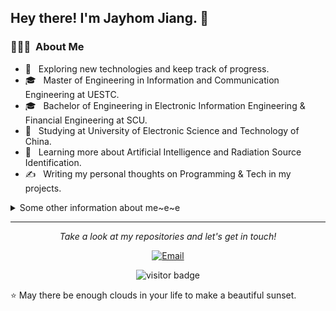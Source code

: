 <!--
### Hi there 

<!--
**Jayhom-Jiang/Jayhom-Jiang** is a ✨ _special_ ✨ repository because its `README.md` (this file) appears on your GitHub profile.

Here are some ideas to get you started:

- 🔭 I’m currently working on ...
- 🌱 I’m currently learning ...
- 👯 I’m looking to collaborate on ...
- 🤔 I’m looking for help with ...
- 💬 Ask me about ...
- 📫 How to reach me: ...
- 😄 Pronouns: ...
- ⚡ Fun fact: ...
-->


<h2> Hey there!  I'm Jayhom Jiang. 👋 </h2>

<h3> 👨🏻‍💻 &nbsp;About Me </h3>

- 🤔 &nbsp; Exploring new technologies and keep track of progress.
- 🎓 &nbsp; Master of Engineering in Information and Communication Engineering at UESTC. 
- 🎓 &nbsp; Bachelor of Engineering in Electronic Information Engineering & Financial Engineering at SCU.
- 💼 &nbsp; Studying at University of Electronic Science and Technology of China.
- 🌱 &nbsp; Learning more about Artificial Intelligence and Radiation Source Identification.
- ✍️ &nbsp; Writing my personal thoughts on Programming & Tech in my projects.

<details>
  <summary>Some other information about me~e~e</summary>  
<h3> 🛠 &nbsp;Tech Stack</h3>

- 💻 &nbsp;
  ![Python](https://img.shields.io/badge/-Python-333333?style=flat&logo=python)
  ![MATLAB](https://img.shields.io/badge/-Matlab-333333?style=flat&logo=matlab)
  ![C++](https://img.shields.io/badge/-C++-333333?style=flat&logo=C%2B%2B&logoColor=00599C)
  ![C](https://img.shields.io/badge/-C-333333?style=flat&logo=C&logoColor=00599C)
<!--   
  ![Java](https://img.shields.io/badge/-Java-333333?style=flat&logo=Java&logoColor=007396)
  ![C++](https://img.shields.io/badge/-C++-333333?style=flat&logo=C%2B%2B&logoColor=00599C)
  ![R (Statistics)](https://img.shields.io/badge/-R-333333?style=flat&logo=R&logoColor=276DC3)
-->
- 🌐 &nbsp;
  ![JavaScript](https://img.shields.io/badge/-JavaScript-333333?style=flat&logo=javascript)
<!--
  ![HTML5](https://img.shields.io/badge/-HTML5-333333?style=flat&logo=HTML5)
  ![CSS](https://img.shields.io/badge/-CSS-333333?style=flat&logo=CSS3&logoColor=1572B6)
  ![Bootstrap](https://img.shields.io/badge/-Bootstrap-333333?style=flat&logo=bootstrap&logoColor=563D7C)
  ![Node.js](https://img.shields.io/badge/-Node.js-333333?style=flat&logo=node.js)
  ![React](https://img.shields.io/badge/-React-333333?style=flat&logo=react)
-->
- 🛢 &nbsp;
  ![MySQL](https://img.shields.io/badge/-MySQL-333333?style=flat&logo=mysql)
<!--
  ![MongoDB](https://img.shields.io/badge/-MongoDB-333333?style=flat&logo=mongodb)
-->
- ⚙️ &nbsp;
  ![GitHub](https://img.shields.io/badge/-GitHub-333333?style=flat&logo=github)
<!--
  ![Git](https://img.shields.io/badge/-Git-333333?style=flat&logo=git)
  ![Markdown](https://img.shields.io/badge/-Markdown-333333?style=flat&logo=markdown)
-->
- 🔧 &nbsp;
  ![Pycharm](https://img.shields.io/badge/-Pycharm-333333?style=flat&logo=pycharm&logoColor=007ACC)
  ![Visual Studio Code](https://img.shields.io/badge/-Visual%20Studio%20Code-333333?style=flat&logo=visual-studio-code&logoColor=007ACC)
  ![Xcode](https://img.shields.io/badge/-Xcode-333333?style=flat&logo=xcode&logoColor=007ACC)
<!--
  ![RStudio](https://img.shields.io/badge/-RStudio-333333?style=flat&logo=rstudio)
  ![Eclipse](https://img.shields.io/badge/-Eclipse-333333?style=flat&logo=eclipse-ide&logoColor=2C2255)
-->
- 🖥 &nbsp;
  ![Photoshop](https://img.shields.io/badge/-Photoshop-333333?style=flat&logo=adobe-photoshop)
  ![Premiere](https://img.shields.io/badge/-Premiere-333333?style=flat&logo=adobe-premiere-pro)
  ![Dreamweaver](https://img.shields.io/badge/-Dreamweaver-333333?style=flat&logo=adobe-Dreamweaver)
  ![AfterEffects](https://img.shields.io/badge/-AfterEffects-333333?style=flat&logo=adobe-after-effects)
<!--
  ![Illustrator](https://img.shields.io/badge/-Illustrator-333333?style=flat&logo=adobe-illustrator)
-->
<h3> 👑 &nbsp; GitHub Statistical Reports </h3>
<br/>
  
<p align="center">
<a href="https://github.com/Jayhom-Jiang">
  <img height="180em" src="https://github-readme-stats-eight-theta.vercel.app/api?username=Jayhom-Jiang&show_icons=true&theme=algolia&include_all_commits=true&count_private=true"/>
  <img height="180em" src="https://github-readme-stats-eight-theta.vercel.app/api/top-langs/?username=Jayhom-Jiang&layout=compact&langs_count=8&theme=algolia"/>
</a>
</p>
<!--  
<p align="center">
<a href="https://github.com/Jayhom-Jiang">
  <img height="180em" src="https://github-readme-stats.vercel.app/api?username=Jayhom-Jiang&theme=buefy&show_icons=true" />
  <img height="180em" src="https://github-readme-stats.vercel.app/api/top-langs/?username=Jayhom-Jiang&theme=buefy&layout=compact" />
</a>
-->
<br/>
<!--
<h3> 🤝🏻 &nbsp;Connect with Me </h3>

<p align="center">
<a href="https://www.adityavsingh.com/"><img alt="Website" src="https://img.shields.io/badge/Website-www.adityavsingh.com-blue?style=flat-square&logo=google-chrome"></a>
<a href="https://www.linkedin.com/in/AVS1508/"><img alt="LinkedIn" src="https://img.shields.io/badge/LinkedIn-Aditya%20Vikram%20Singh-blue?style=flat-square&logo=linkedin"></a>
<a href="https://www.instagram.com/adityavs_/"><img alt="Instagram" src="https://img.shields.io/badge/Instagram-adityavs__-blue?style=flat-square&logo=instagram"></a>
<a href="mailto:avsingh@umass.edu"><img alt="Email" src="https://img.shields.io/badge/Email-avsingh@umass.edu-blue?style=flat-square&logo=gmail"></a>
</p>
-->

</details>
  
<hr>
<p align="center">
  <i>Take a look at my repositories and let's get in touch!</i>
<p align="center">
<a href="mailto:Wayne_Jiang1996@outlook.com"><img alt="Email" src="https://img.shields.io/badge/Email-Wayne_Jiang1996@outlook.com-blue?style=flat-square&logo=microsoft"></a>
</p>
<!--
<p align="center">
<a href= "https://github.com/halfrost/Halfrost-Field/"><img src="https://img.icons8.com/material-outlined/27/000000/ball-point-pen.png"/></a>
<a href= "https://www.linkedin.com/in/halffrost/"><img src="https://img.icons8.com/material-outlined/30/000000/linkedin.png"/></a>
<a href= "https://twitter.com/halffrost"><img src="https://img.icons8.com/material-outlined/30/000000/twitter.png"/></a>
<a href= "https://halfrost.com"><img src="https://img.icons8.com/material-outlined/27/000000/geography.png"/></a>
-->
</p>

<p  align="center">
<img src="https://visitor-badge.laobi.icu/badge?page_id=Jayhom-Jiang.Jayhom-Jiang" alt="visitor badge"/>       
</p>
⭐️ May there be enough clouds in your life to make a beautiful sunset.

